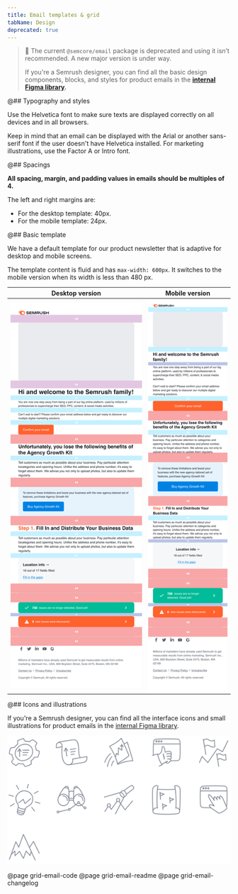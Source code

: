 ```yaml
---
title: Email templates & grid
tabName: Design
deprecated: true
---
```


> 🚨 The current `@semcore/email` package is deprecated and using it isn’t recommended. A new major version is under way.
>
> If you're a Semrush designer, you can find all the basic design components, blocks, and styles for product emails in the **[internal Figma library](https://www.figma.com/file/uBxKSTlXSEDiKvFp6txzrr/NEW-%E2%80%A2-Product-emails?node-id=1%3A164).**

@## Typography and styles

Use the Helvetica font to make sure texts are displayed correctly on all devices and in all browsers.

Keep in mind that an email can be displayed with the Arial or another sans-serif font if the user doesn't have Helvetica installed.
For marketing illustrations, use the Factor A or Intro font.

@## Spacings

**All spacing, margin, and padding values in emails should be multiples of 4.**

The left and right margins are:

- For the desktop template: 40px.
- For the mobile template: 24px.

@## Basic template

We have a default template for our product newsletter that is adaptive for desktop and mobile screens.

The template content is fluid and has `max-width: 600px`. It switches to the mobile version when its width is less than 480 px.

| Desktop version                          | Mobile version                         |
| ---------------------------------------- | -------------------------------------- |
| ![desktop mail](static/desktop-mail.png) | ![mobile mail](static/mobile-mail.png) |

@## Icons and illustrations

If you're a Semrush designer, you can find all the interface icons and small illustrations for product emails in the [internal Figma library](https://www.figma.com/file/uBxKSTlXSEDiKvFp6txzrr/NEW-%E2%80%A2-Product-emails?node-id=456%3A8265).

![icons](static/icons.png)

@page grid-email-code
@page grid-email-readme
@page grid-email-changelog
